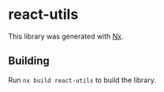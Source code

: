 # react-utils

This library was generated with [Nx](https://nx.dev).

## Building

Run `nx build react-utils` to build the library.
